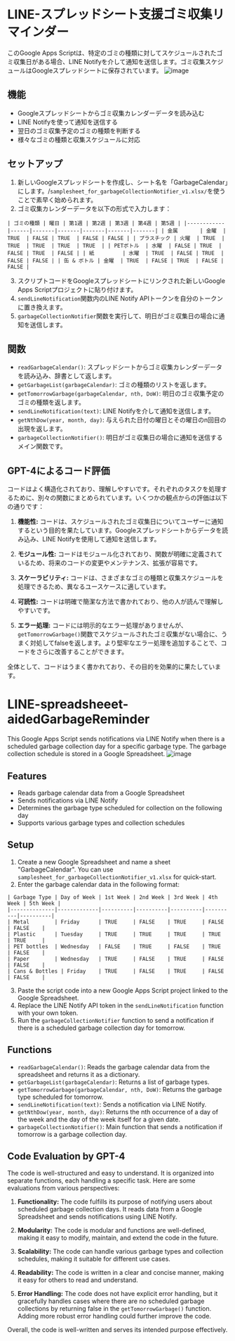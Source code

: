 # LINE-スプレッドシート支援ゴミ収集リマインダー

このGoogle Apps Scriptは、特定のゴミの種類に対してスケジュールされたゴミ収集日がある場合、LINE Notifyを介して通知を送信します。ゴミ収集スケジュールはGoogleスプレッドシートに保存されています。
![image](https://user-images.githubusercontent.com/98264095/235404740-bbc0eb70-3da2-493a-bdef-f658cbe048de.png)

## 機能

- Googleスプレッドシートからゴミ収集カレンダーデータを読み込む
- LINE Notifyを使って通知を送信する
- 翌日のゴミ収集予定のゴミの種類を判断する
- 様々なゴミの種類と収集スケジュールに対応

## セットアップ

1. 新しいGoogleスプレッドシートを作成し、シート名を「GarbageCalendar」にします。/`samplesheet_for_garbageCollectionNotifier_v1.xlsx/`を使うことで素早く始められます。
2. ゴミ収集カレンダーデータを以下の形式で入力します：

`
| ゴミの種類 | 曜日 | 第1週 | 第2週 | 第3週 | 第4週 | 第5週 |
|------------|------|-------|-------|-------|-------|-------|
| 金属       | 金曜  | TRUE  | FALSE | TRUE  | FALSE | FALSE |
| プラスチック | 火曜  | TRUE  | TRUE  | TRUE  | TRUE  | TRUE  |
| PETボトル  | 水曜  | FALSE | TRUE  | FALSE | TRUE  | FALSE |
| 紙         | 水曜  | TRUE  | FALSE | TRUE  | FALSE | FALSE |
| 缶 & ボトル | 金曜  | TRUE  | FALSE | TRUE  | FALSE | FALSE |
`

3. スクリプトコードをGoogleスプレッドシートにリンクされた新しいGoogle Apps Scriptプロジェクトに貼り付けます。
4. `sendLineNotification`関数内のLINE Notify APIトークンを自分のトークンに置き換えます。
5. `garbageCollectionNotifier`関数を実行して、明日がゴミ収集日の場合に通知を送信します。

## 関数

- `readGarbageCalendar()`: スプレッドシートからゴミ収集カレンダーデータを読み込み、辞書として返します。
- `getGarbageList(garbageCalendar)`: ゴミの種類のリストを返します。
- `getTomorrowGarbage(garbageCalendar, nth, DoW)`: 明日のゴミ収集予定のゴミの種類を返します。
- `sendLineNotification(text)`: LINE Notifyを介して通知を送信します。
- `getNthDow(year, month, day)`: 与えられた日付の曜日とその曜日のn回目の出現を返します。
- `garbageCollectionNotifier()`: 明日がゴミ収集日の場合に通知を送信するメイン関数です。

## GPT-4によるコード評価

コードはよく構造化されており、理解しやすいです。それぞれのタスクを処理するために、別々の関数にまとめられています。いくつかの観点からの評価は以下の通りです：

1. **機能性:** コードは、スケジュールされたゴミ収集日についてユーザーに通知するという目的を果たしています。Googleスプレッドシートからデータを読み込み、LINE Notifyを使用して通知を送信します。

2. **モジュール性:** コードはモジュール化されており、関数が明確に定義されているため、将来のコードの変更やメンテナンス、拡張が容易です。

3. **スケーラビリティ:** コードは、さまざまなゴミの種類と収集スケジュールを処理できるため、異なるユースケースに適しています。

4. **可読性:** コードは明確で簡潔な方法で書かれており、他の人が読んで理解しやすいです。

5. **エラー処理:** コードには明示的なエラー処理がありませんが、`getTomorrowGarbage()`関数でスケジュールされたゴミ収集がない場合に、うまく対処してfalseを返します。より堅牢なエラー処理を追加することで、コードをさらに改善することができます。

全体として、コードはうまく書かれており、その目的を効果的に果たしています。


# LINE-spreadsheeet-aidedGarbageReminder

This Google Apps Script sends notifications via LINE Notify when there is a scheduled garbage collection day for a specific garbage type. The garbage collection schedule is stored in a Google Spreadsheet.
![image](https://user-images.githubusercontent.com/98264095/235404740-bbc0eb70-3da2-493a-bdef-f658cbe048de.png)

## Features

- Reads garbage calendar data from a Google Spreadsheet
- Sends notifications via LINE Notify
- Determines the garbage type scheduled for collection on the following day
- Supports various garbage types and collection schedules

## Setup

1. Create a new Google Spreadsheet and name a sheet "GarbageCalendar". You can use `samplesheet_for_garbageCollectionNotifier_v1.xlsx` for quick-start.
2. Enter the garbage calendar data in the following format:

```
| Garbage Type | Day of Week | 1st Week | 2nd Week | 3rd Week | 4th Week | 5th Week |
|--------------|-------------|----------|----------|----------|----------|----------|
| Metal        | Friday      | TRUE     | FALSE    | TRUE     | FALSE    | FALSE    |
| Plastic      | Tuesday     | TRUE     | TRUE     | TRUE     | TRUE     | TRUE     |
| PET bottles  | Wednesday   | FALSE    | TRUE     | FALSE    | TRUE     | FALSE    |
| Paper        | Wednesday   | TRUE     | FALSE    | TRUE     | FALSE    | FALSE    |
| Cans & Bottles | Friday    | TRUE     | FALSE    | TRUE     | FALSE    | FALSE    |
```

3. Paste the script code into a new Google Apps Script project linked to the Google Spreadsheet.
4. Replace the LINE Notify API token in the `sendLineNotification` function with your own token.
5. Run the `garbageCollectionNotifier` function to send a notification if there is a scheduled garbage collection day for tomorrow.

## Functions

- `readGarbageCalendar()`: Reads the garbage calendar data from the spreadsheet and returns it as a dictionary.
- `getGarbageList(garbageCalendar)`: Returns a list of garbage types.
- `getTomorrowGarbage(garbageCalendar, nth, DoW)`: Returns the garbage type scheduled for tomorrow.
- `sendLineNotification(text)`: Sends a notification via LINE Notify.
- `getNthDow(year, month, day)`: Returns the nth occurrence of a day of the week and the day of the week itself for a given date.
- `garbageCollectionNotifier()`: Main function that sends a notification if tomorrow is a garbage collection day.

## Code Evaluation by GPT-4

The code is well-structured and easy to understand. It is organized into separate functions, each handling a specific task. Here are some evaluations from various perspectives:

1. **Functionality:** The code fulfills its purpose of notifying users about scheduled garbage collection days. It reads data from a Google Spreadsheet and sends notifications using LINE Notify.

2. **Modularity:** The code is modular and functions are well-defined, making it easy to modify, maintain, and extend the code in the future.

3. **Scalability:** The code can handle various garbage types and collection schedules, making it suitable for different use cases.

4. **Readability:** The code is written in a clear and concise manner, making it easy for others to read and understand.

5. **Error Handling:** The code does not have explicit error handling, but it gracefully handles cases where there are no scheduled garbage collections by returning false in the `getTomorrowGarbage()` function. Adding more robust error handling could further improve the code.

Overall, the code is well-written and serves its intended purpose effectively.
